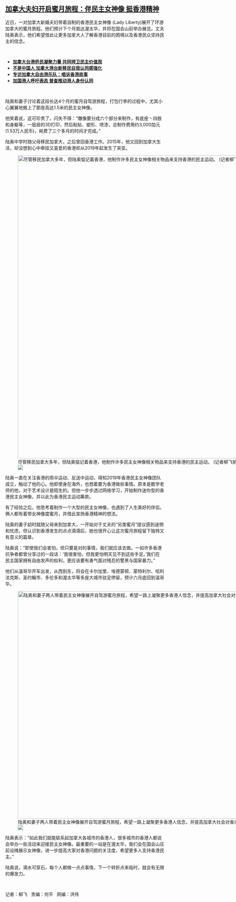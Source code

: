 <!--1677873540000-->
[加拿大夫妇开启蜜月旅程：伴民主女神像  挺香港精神](https://www.rfa.org/mandarin/yataibaodao/gangtai/lf-03032023083626.html)
------

<p><span style="font-weight: 400;">近日，一对加拿大新婚夫妇带着自制的香港民主女神像 (Lady Liberty)展开了环游加拿大的蜜月旅程。他们预计下个月抵达渥太华，并将在国会山前举办展览。丈夫陆奥表示，他们希望借此让更多加拿大人了解香港目前的困境以及香港民众坚持民主的信念。</span></p><p><span class="result-title"> </span></p><ul><li><a href="https://www.rfa.org/mandarin/yataibaodao/gangtai/lf-02072023121531.html"><strong>加拿大台港侨民凝聚力量 共同捍卫民主价值观</strong></a></li><li><a href="https://www.rfa.org/mandarin/yataibaodao/gangtai/lf-10282022101959.html"><strong>不是中国人 加拿大港台新移民自我认同感强化</strong></a><a href="https://www.rfa.org/mandarin/yataibaodao/junshiwaijiao/lf-06092021140610.html"><strong></strong></a></li><li><a href="https://www.rfa.org/mandarin/yataibaodao/gangtai/lf-05272022140240.html"><strong>专访加拿大自由港乐队：唱诉香港故事</strong></a></li><li><a href="https://www.rfa.org/mandarin/Xinwen/wul0414b-04142021031028.html"><strong>加国港人呼吁表态 普查推动港人身份认同</strong></a></li></ul><p><span class="result-title"> </span></p><p><span style="font-weight: 400;">陆奥和妻子讨论着这段长达4个月的蜜月自驾游旅程，打包行李的过程中，尤其小心翼翼地搬上了那座高达1.5米的民主女神像。</span></p><p><span style="font-weight: 400;">他笑着说，这可珍贵了，闪失不得：“雕像要分成六个部分来制作，有底座丶四肢和身躯等，一层层的3D打印，然后粘贴、塑形、喷漆，总制作费用约3,000加元(1.53万人民币)，耗费了三个多月的时间才完成。”</span></p><p><span style="font-weight: 400;">陆奥中学时随父母移民加拿大，之后曾回香港工作。2015年，他又回到加拿大生活，却没想到心中牵挂又喜爱的香港却从2019年起发生了突变。</span></p><p><span style="font-weight: 400;"><figure class="image-richtext image-inline captioned" style="width:1280px;"><img alt="尽管移民加拿大多年，但陆奥惦记着香港，他制作许多民主女神像相关物品来支持香港的民主运动。 (记者柳飞拍摄)" height="960" src="https://www.rfa.org/mandarin/yataibaodao/gangtai/lf-03032023083626.html/lu-2.jpg/@@images/1197b4e8-2df6-49f7-98ba-83a7da74e4f1.jpeg" title="Lu-2.jpg" width="1280"/><figcaption class="image-caption">尽管移民加拿大多年，但陆奥惦记着香港，他制作许多民主女神像相关物品来支持香港的民主运动。 (记者柳飞拍摄)</figcaption><small></small><div id="zoomattribute"><a data-caption="尽管移民加拿大多年，但陆奥惦记着香港，他制作许多民主女神像相关物品来支持香港的民主运动。 (记者柳飞拍摄)" data-fancybox="" href="https://www.rfa.org/mandarin/yataibaodao/gangtai/lf-03032023083626.html/lu-2.jpg" id="single_image" title="尽管移民加拿大多年，但陆奥惦记着香港，他制作许多民主女神像相关物品来支持香港的民主运动。 (记者柳飞拍摄)"><img src="/++plone++rfa-resources/img/icon-zoom.png"/></a></div></figure></span></p><p><span style="font-weight: 400;">陆奥一直在关注香港的雨伞运动、反送中运动，得知2019年香港民主女神像团队成立，触动了他的心。他即使身在海外，也想着要为香港做些事情。原本是数学老师的他，对于艺术设计是陌生的。但他一步步透过网络学习，开始制作迷你型的香港民主女神像，并以此为香港民主运动筹款。</span></p><p><span style="font-weight: 400;">有了经验之后，他思考着制作一个大型的民主女神像，也遇到了人生美好的伴侣。俩人都有着带女神像度蜜月，并借此宣扬香港精神的想法。</span></p><p><span style="font-weight: 400;">陆奥的妻子幼时就随父母来到加拿大，一开始对于丈夫的“另类蜜月”提议感到迷惘和忧虑，但认识到香港发生的点点滴滴后，她也很开心让这次蜜月旅程留下独特又有意义的篇章。</span></p><p><span style="font-weight: 400;">陆奥说：“即使我们会害怕，但只要是对的事情，我们就应该去做。一如许多香港抗争者都曾分享过的一段话：‘我很害怕，但我更怕明天见不到这些手足。’我们在民主国家拥有自由发声的权利，更应该要有勇气面对残忍的警黑与国家暴力。”</span></p><p><span style="font-weight: 400;">他们从温哥华开车出发，从西到东，将会在卡尔加里、埃德蒙顿、蒙特利尔、哈利法克斯、圣约翰市、多伦多和渥太华等多座大城市驻足停留，预计六月底回到温哥华。</span></p><p><span style="font-weight: 400;"><figure class="image-richtext image-inline captioned" style="width:1280px;"><img alt="陆奥和妻子两人带着民主女神像展开自驾游蜜月旅程，希望一路上凝聚更多香港人信念，并提高加拿大社会对香港问题的关注度。  (陆奥提供)" height="720" src="https://www.rfa.org/mandarin/yataibaodao/gangtai/lf-03032023083626.html/lu-3.jpg/@@images/23401ae2-3dff-43e7-be16-63946844953a.jpeg" title="Lu-3.jpg" width="1280"/><figcaption class="image-caption">陆奥和妻子两人带着民主女神像展开自驾游蜜月旅程，希望一路上凝聚更多香港人信念，并提高加拿大社会对香港问题的关注度。  (陆奥提供)</figcaption><small></small><div id="zoomattribute"><a data-caption="陆奥和妻子两人带着民主女神像展开自驾游蜜月旅程，希望一路上凝聚更多香港人信念，并提高加拿大社会对香港问题的关注度。  (陆奥提供)" data-fancybox="" href="https://www.rfa.org/mandarin/yataibaodao/gangtai/lf-03032023083626.html/lu-3.jpg" id="single_image" title="陆奥和妻子两人带着民主女神像展开自驾游蜜月旅程，希望一路上凝聚更多香港人信念，并提高加拿大社会对香港问题的关注度。  (陆奥提供)"><img src="/++plone++rfa-resources/img/icon-zoom.png"/></a></div></figure></span></p><p><span style="font-weight: 400;">陆奥表示：“如此我们就能联系起加拿大各城市的香港人，很多城市的香港人都说会举办一些活动来迎接民主女神像。最重要的一站是在渥太华，我们会在国会山庄前设摊展示女神像，进一步提高大家对香港问题的关注度，希望更多人支持香港民主。”</span></p><p><span style="font-weight: 400;">陆奥说，滴水可穿石，每个人都做一点点事情，下一个转折点来临时，就会有无限的爆发力。</span></p><p><span class="result-title"> </span></p><p><span style="font-weight: 400;">记者：柳飞   责编：何平   网编：洪伟<br/></span></p>
